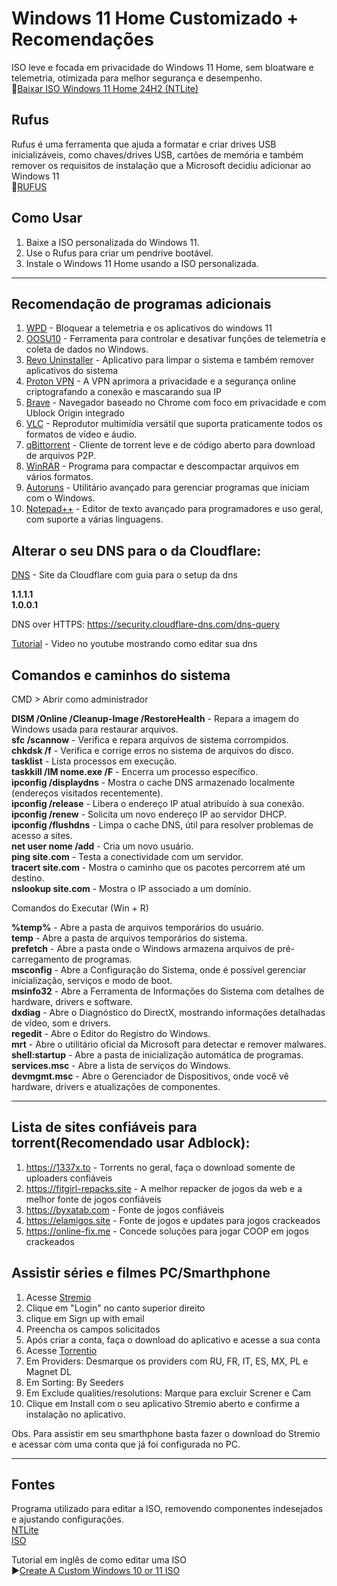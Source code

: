 # Windows 11 Home Customizado + Recomendações

ISO leve e focada em privacidade do Windows 11 Home, sem bloatware e telemetria, otimizada para melhor segurança e desempenho.<br>
🔗[Baixar ISO Windows 11 Home 24H2 (NTLite)](https://drive.usercontent.google.com/download?id=1B7Tz8lOW5djMuqD7Y7Dm9o0QuYOpp_0N)


## Rufus

Rufus é uma ferramenta que ajuda a formatar e criar drives USB inicializáveis, como chaves/drives USB, cartões de memória e também remover os requisitos de instalação que a Microsoft decidiu adicionar ao Windows 11<br>
🔗[RUFUS](https://rufus.ie/pt_BR/)


## Como Usar

1. Baixe a ISO personalizada do Windows 11.
2. Use o Rufus para criar um pendrive bootável.
3. Instale o Windows 11 Home usando a ISO personalizada.

---

## Recomendação de programas adicionais

1. [WPD](https://wpd.app) - Bloquear a telemetria e os aplicativos do windows 11
2. [OOSU10](https://www.oo-software.com/en/shutup10) - Ferramenta para controlar e desativar funções de telemetria e coleta de dados no Windows.
3. [Revo Uninstaller](https://www.revouninstaller.com/br/revo-uninstaller-free-download/) - Aplicativo para limpar o sistema e também remover aplicativos do sistema
4. [Proton VPN](https://protonvpn.com) - A VPN aprimora a privacidade e a segurança online criptografando a conexão e mascarando sua IP
5. [Brave](https://brave.com) - Navegador baseado no Chrome com foco em privacidade e com Ublock Origin integrado
6. [VLC](https://www.videolan.org/vlc) - Reprodutor multimídia versátil que suporta praticamente todos os formatos de vídeo e áudio.
7. [qBittorrent](https://www.qbittorrent.org/download) - Cliente de torrent leve e de código aberto para download de arquivos P2P.
8. [WinRAR](https://www.win-rar.com/download.html) - Programa para compactar e descompactar arquivos em vários formatos.
9. [Autoruns](https://learn.microsoft.com/pt-br/sysinternals/downloads/autoruns) - Utilitário avançado para gerenciar programas que iniciam com o Windows.
10. [Notepad++](https://notepad-plus-plus.org/downloads/) - Editor de texto avançado para programadores e uso geral, com suporte a várias linguagens.


## Alterar o seu DNS para o da Cloudflare:
[DNS](https://one.one.one.one/help/) - Site da Cloudflare com guia para o setup da dns

**1.1.1.1**<br>
**1.0.0.1**<br>

DNS over HTTPS: https://security.cloudflare-dns.com/dns-query

[Tutorial](https://youtu.be/tHmfMhdqlNk?t=199) - Video no youtube mostrando como editar sua dns


## Comandos e caminhos do sistema

CMD > Abrir como administrador

**DISM /Online /Cleanup-Image /RestoreHealth** - Repara a imagem do Windows usada para restaurar arquivos.<br>
**sfc /scannow** - Verifica e repara arquivos de sistema corrompidos.<br>
**chkdsk /f** - Verifica e corrige erros no sistema de arquivos do disco.<br>
**tasklist** - Lista processos em execução.<br>
**taskkill /IM nome.exe /F** - Encerra um processo específico.<br>
**ipconfig /displaydns** - Mostra o cache DNS armazenado localmente (endereços visitados recentemente).<br>
**ipconfig /release** - Libera o endereço IP atual atribuído à sua conexão.<br>
**ipconfig /renew** - Solicita um novo endereço IP ao servidor DHCP.<br>
**ipconfig /flushdns** - Limpa o cache DNS, útil para resolver problemas de acesso a sites.<br>
**net user nome /add** - Cria um novo usuário.<br>
**ping site.com** - Testa a conectividade com um servidor.<br>
**tracert site.com** - Mostra o caminho que os pacotes percorrem até um destino.<br>
**nslookup site.com** - Mostra o IP associado a um domínio.<br>


Comandos do Executar (Win + R)

**%temp%** - Abre a pasta de arquivos temporários do usuário.<br>
**temp** - Abre a pasta de arquivos temporários do sistema.<br>
**prefetch** - Abre a pasta onde o Windows armazena arquivos de pré-carregamento de programas.<br>
**msconfig** - Abre a Configuração do Sistema, onde é possível gerenciar inicialização, serviços e modo de boot.<br>
**msinfo32** - Abre a Ferramenta de Informações do Sistema com detalhes de hardware, drivers e software.<br>
**dxdiag** - Abre o Diagnóstico do DirectX, mostrando informações detalhadas de vídeo, som e drivers.<br>
**regedit** - Abre o Editor do Registro do Windows.<br>
**mrt** - Abre o utilitário oficial da Microsoft para detectar e remover malwares.<br>
**shell:startup** - Abre a pasta de inicialização automática de programas.<br>
**services.msc** - Abre a lista de serviços do Windows.<br>
**devmgmt.msc** - Abre o Gerenciador de Dispositivos, onde você vê hardware, drivers e atualizações de componentes.<br>

---

## Lista de sites confiáveis para torrent(Recomendado usar Adblock):

1. https://1337x.to - Torrents no geral, faça o download somente de uploaders confiáveis
2. https://fitgirl-repacks.site - A melhor repacker de jogos da web e a melhor fonte de jogos confiáveis
3. https://byxatab.com - Fonte de jogos confiáveis
4. https://elamigos.site - Fonte de jogos e updates para jogos crackeados
5. https://online-fix.me - Concede soluções para jogar COOP em jogos crackeados

## Assistir séries e filmes PC/Smarthphone

1. Acesse [Stremio](https://www.stremio.com/translation/br)
2. Clique em "Login" no canto superior direito
3. clique em Sign up with email
4. Preencha os campos solicitados
5. Após criar a conta, faça o download do aplicativo e acesse a sua conta
6. Acesse [Torrentio](https://torrentio.strem.fun/configure)
7. Em Providers: Desmarque os providers com RU, FR, IT, ES, MX, PL e Magnet DL
8. Em Sorting: By Seeders
9. Em Exclude qualities/resolutions: Marque para excluir Screner e Cam
10. Clique em Install com o seu aplicativo Stremio aberto e confirme a instalação no aplicativo.

Obs. Para assistir em seu smarthphone basta fazer o download do Stremio e acessar com uma conta que já foi configurada no PC.

---

## Fontes

Programa utilizado para editar a ISO, removendo componentes indesejados e ajustando configurações.<br>
[NTLite](https://www.ntlite.com/download)<br>
[ISO](https://www.microsoft.com/pt-br/software-download/windows11)

Tutorial em inglês de como editar uma ISO<br>
▶️[Create A Custom Windows 10 or 11 ISO](https://www.youtube.com/watch?v=_gMJNQ3yWNE)
